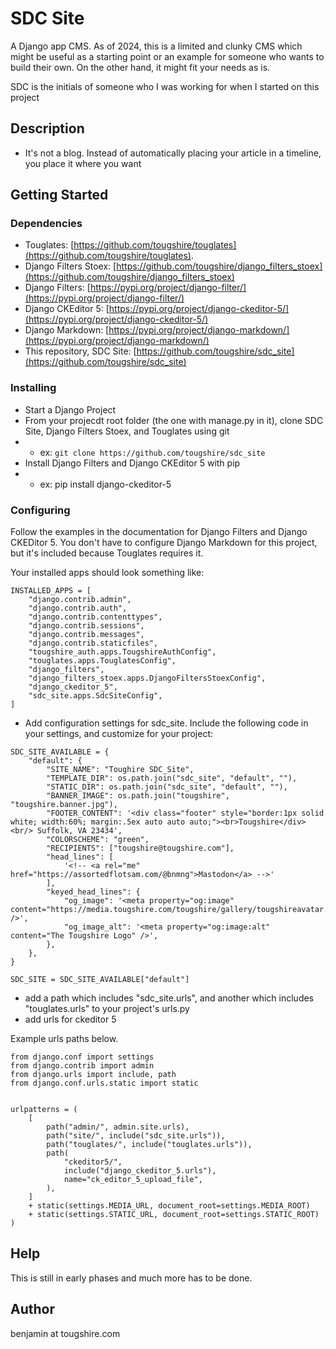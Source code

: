 # SDC Site

A Django app CMS.  As of 2024, this is a limited and clunky CMS which might be useful as a starting point or an example for someone who wants to build their own.  On the other hand, it might fit your needs as is.

SDC is the initials of someone who I was working for when I started on this project

## Description


* It's not a blog.  Instead of automatically placing your article in a timeline, you place it where you want

## Getting Started

### Dependencies

* Touglates: [https://github.com/tougshire/touglates](https://github.com/tougshire/touglates).
* Django Filters Stoex: [https://github.com/tougshire/django_filters_stoex](https://github.com/tougshire/django_filters_stoex)
* Django Filters: [https://pypi.org/project/django-filter/](https://pypi.org/project/django-filter/)
* Django CKEditor 5: [https://pypi.org/project/django-ckeditor-5/](https://pypi.org/project/django-ckeditor-5/)
* Django Markdown: [https://pypi.org/project/django-markdown/](https://pypi.org/project/django-markdown/)
* This repository, SDC Site: [https://github.com/tougshire/sdc_site](https://github.com/tougshire/sdc_site)

### Installing

* Start a Django Project
* From your projecdt root folder (the one with manage.py in it), clone SDC Site, Django Filters Stoex, and Touglates using git
* * ex: `git clone https://github.com/tougshire/sdc_site`
* Install Django Filters and Django CKEditor 5 with pip
* * ex: pip install django-ckeditor-5

### Configuring

Follow the examples in the documentation for Django Filters and Django CKEDitor 5. You don't have to configure Django Markdown for this project, but it's included because Touglates requires it.

Your installed apps should look something like:

```
INSTALLED_APPS = [
    "django.contrib.admin",
    "django.contrib.auth",
    "django.contrib.contenttypes",
    "django.contrib.sessions",
    "django.contrib.messages",
    "django.contrib.staticfiles",
    "tougshire_auth.apps.TougshireAuthConfig",
    "touglates.apps.TouglatesConfig",
    "django_filters",
    "django_filters_stoex.apps.DjangoFiltersStoexConfig",
    "django_ckeditor_5",
    "sdc_site.apps.SdcSiteConfig",
]
```
* Add configuration settings for sdc_site.  Include the following code in your settings, and customize for your project:

```
SDC_SITE_AVAILABLE = {
    "default": {
        "SITE_NAME": "Toughire SDC_Site",
        "TEMPLATE_DIR": os.path.join("sdc_site", "default", ""),
        "STATIC_DIR": os.path.join("sdc_site", "default", ""),
        "BANNER_IMAGE": os.path.join("tougshire", "tougshire.banner.jpg"),
        "FOOTER_CONTENT": '<div class="footer" style="border:1px solid white; width:60%; margin:.5ex auto auto auto;"><br>Tougshire</div><br/> Suffolk, VA 23434',
        "COLORSCHEME": "green",
        "RECIPIENTS": ["tougshire@tougshire.com"],
        "head_lines": [
            '<!-- <a rel="me" href="https://assortedflotsam.com/@bnmng">Mastodon</a> -->'
        ],
        "keyed_head_lines": {
            "og_image": '<meta property="og:image" content="https://media.tougshire.com/tougshire/gallery/tougshireavatar.png" />',
            "og_image_alt": '<meta property="og:image:alt" content="The Tougshire Logo" />',
        },
    },
}

SDC_SITE = SDC_SITE_AVAILABLE["default"]

```
* add a path which includes "sdc_site.urls", and another which includes "touglates.urls" to your project's urls.py
* add urls for ckeditor 5

Example urls paths below.

```
from django.conf import settings
from django.contrib import admin
from django.urls import include, path
from django.conf.urls.static import static


urlpatterns = (
    [
        path("admin/", admin.site.urls),
        path("site/", include("sdc_site.urls")),
        path("touglates/", include("touglates.urls")),
        path(
            "ckeditor5/",
            include("django_ckeditor_5.urls"),
            name="ck_editor_5_upload_file",
        ),
    ]
    + static(settings.MEDIA_URL, document_root=settings.MEDIA_ROOT)
    + static(settings.STATIC_URL, document_root=settings.STATIC_ROOT)
)
```

## Help

This is still in early phases and much more has to be done.

## Author

benjamin at tougshire.com

